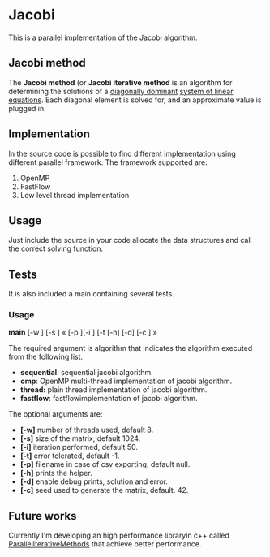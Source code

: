 # Jacobi 
This is a parallel implementation of the Jacobi algorithm.
## Jacobi method 
 The **Jacobi method** (or **Jacobi iterative method** is an algorithm for determining the solutions of a [diagonally dominant](https://en.wikipedia.org/wiki/Diagonally_dominant_matrix "Diagonally dominant matrix") [system of linear equations](https://en.wikipedia.org/wiki/System_of_linear_equations "System of linear equations"). Each diagonal element is solved for, and an approximate value is plugged in.
## Implementation
In the source code is possible to find different implementation using different parallel framework. The framework supported are:  
  1. OpenMP  
  2. FastFlow  
  3. Low level thread implementation  

## Usage
Just include the source in your code allocate the data structures and call the correct solving function.
## Tests
It is also included a main containing several tests.

### Usage  
**main** <algorithm> [-w <workers>] [-s <size>] « [-p <filename>][-i <iterations>] [-t <tolerance> [-h] [-d] [-c <seed>] » 

The required argument is algorithm that indicates the algorithm executed from the following list.  
  * **sequential**: sequential jacobi algorithm.  
  * **omp**: OpenMP multi-thread implementation of jacobi algorithm.   
  * **thread:** plain thread implementation of jacobi algorithm.   
  * **fastflow**: fastflowimplementation of jacobi algorithm.  

The optional arguments are:  
  * **[-w]** number of threads used, default 8.  
  * **[-s]** size of the matrix, default 1024.  
  * **[-i]** iteration performed, default 50.  
  * **[-t]** error tolerated, default -1.  
  * **[-p]** filename in case of csv exporting, default null.   
  * **[-h]** prints the helper.  
  * **[-d]** enable debug prints, solution and error.  
  * **[-c]** seed used to generate the matrix, default. 42.  

## Future works
Currently I'm developing an high performance libraryin c++ called [ParallelIterativeMethods](https://github.com/DiamonDinoia/parallelIterativeMethods) that achieve better performance.
